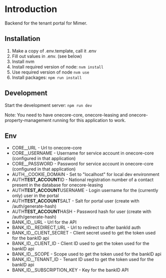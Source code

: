 # Introduction

Backend for the tenant portal for Mimer.

## Installation

1. Make a copy of .env.template, call it .env
2. Fill out values in .env. (see below)
3. Install nvm
4. Install required version of node: `nvm install`
5. Use required version of node `nvm use`
6. Install packages: `npm run install`

## Development

Start the development server: `npm run dev`

Note: You need to have onecore-core, onecore-leasing and onecore-property-management running for this application to work.

## Env

- CORE\_\_URL - Url to onecore-core
- CORE\_\_USERNAME - Username for service account in onecore-core (configured in that application)
- CORE\_\_PASSWORD - Password for service account in onecore-core (configured in that application)
- AUTH\_\_COOKIE_DOMAIN - Set to "localhost" for local dev environment
- AUTH**TEST_ACCOUNT**ID - National registration number of a contact present in the database for onecore-leasing
- AUTH**TEST_ACCOUNT**USERNAME - Login username for the (currently only) user in the portal
- AUTH**TEST_ACCOUNT**SALT - Salt for portal user (create with /auth/generate-hash)
- AUTH**TEST_ACCOUNT**HASH - Password hash for user (create with /auth/generate-hash)
- BANK_ID\_\_URL - Url for the API
- BANK_ID\_\_REDIRECT_URL - Url to redirect to after bankId auth
- BANK_ID\_\_CLIENT_SECRET - Client secret used to get the token used for the bankID api
- BANK_ID\_\_CLIENT_ID - Client ID used to get the token used for the bankID api
- BANK_ID\_\_SCOPE - Scope used to get the token used for the bankID api
- BANK_ID\_\_TENANT_ID - Tenant ID used to get the token used for the bankID api
- BANK_ID\_\_SUBSCRIPTION_KEY - Key for the bankID API
